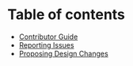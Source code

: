# Table of contents

* [Contributor Guide](README.md)
* [Reporting Issues](reporting-issues.md)
* [Proposing Design Changes](proposing-design-changes.md)

